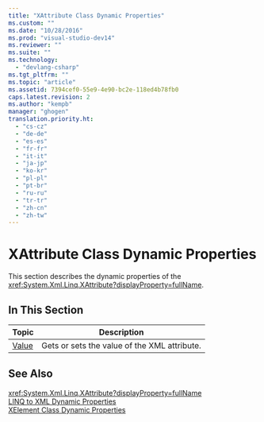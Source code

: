 ```yaml
---
title: "XAttribute Class Dynamic Properties"
ms.custom: ""
ms.date: "10/28/2016"
ms.prod: "visual-studio-dev14"
ms.reviewer: ""
ms.suite: ""
ms.technology: 
  - "devlang-csharp"
ms.tgt_pltfrm: ""
ms.topic: "article"
ms.assetid: 7394cef0-55e9-4e90-bc2e-118ed4b78fb0
caps.latest.revision: 2
ms.author: "kempb"
manager: "ghogen"
translation.priority.ht: 
  - "cs-cz"
  - "de-de"
  - "es-es"
  - "fr-fr"
  - "it-it"
  - "ja-jp"
  - "ko-kr"
  - "pl-pl"
  - "pt-br"
  - "ru-ru"
  - "tr-tr"
  - "zh-cn"
  - "zh-tw"
---
```

# XAttribute Class Dynamic Properties
This section describes the dynamic properties of the <xref:System.Xml.Linq.XAttribute?displayProperty=fullName>.  
  
## In This Section  
  
|Topic|Description|  
|-----------|-----------------|  
|[Value](../designers/value-xattribute-dynamic-property.md)|Gets or sets the value of the XML attribute.|  
  
## See Also  
 <xref:System.Xml.Linq.XAttribute?displayProperty=fullName>   
 [LINQ to XML Dynamic Properties](../designers/linq-to-xml-dynamic-properties.md)   
 [XElement Class Dynamic Properties](../designers/xelement-class-dynamic-properties.md)